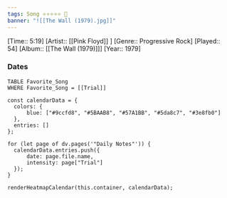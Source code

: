 ```yaml
---
tags: Song ⭐⭐⭐⭐⭐ 💛
banner: "![[The Wall (1979).jpg]]"
---
```

[Time:: 5:19]
[Artist:: [[Pink Floyd]] ]
[Genre:: Progressive Rock]
[Played:: 54]
[Album:: [[The Wall (1979)]]]
[Year:: 1979]
### Dates
````dataview
TABLE Favorite_Song
WHERE Favorite_Song = [[Trial]]
````

  ```dataviewjs
const calendarData = { 
	colors: { 
		blue: ["#9ccfd8", "#5BAAB8", "#57A1BB", "#5da8c7", "#3e8fb0"] 
	}, 
	entries: [] 
}; 

for (let page of dv.pages('"Daily Notes"')) { 
	calendarData.entries.push({ 
		date: page.file.name, 
		intensity: page["Trial"]
	}); 
} 

renderHeatmapCalendar(this.container, calendarData);
```
